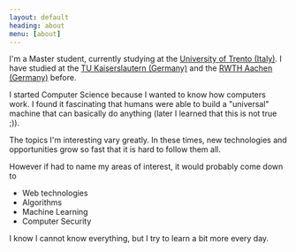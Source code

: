 ```yaml
---
layout: default
heading: about
menu: [about]
---
```


I'm a Master student, currently studying at the [University of Trento (Italy)](http://www.unitn.it/en). 
I have studied at the [TU Kaiserslautern (Germany)](http://www.uni-kl.de/5098.html?L=1)
 and the [RWTH Aachen (Germany)](http://www.rwth-aachen.de/go/id/bdz/) before.
 
 I started Computer Science because I wanted to know how computers work. I found it fascinating that humans
 were able to build a "universal" machine that can basically do anything (later I learned that this is not
 true ;)).
 
The topics I'm interesting vary greatly. In these times, new technologies and opportunities grow
so fast that it is hard to follow them all.

However if had to name my areas of interest, it would probably come down to
 
 - Web technologies
 - Algorithms
 - Machine Learning
 - Computer Security
 
 
I know I cannot know everything, but I try to learn a bit more every day.